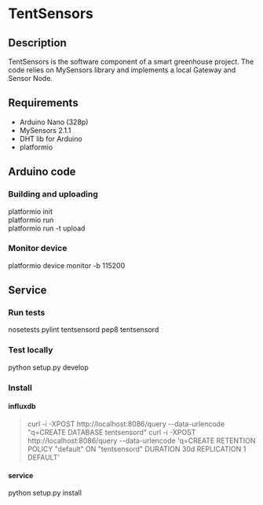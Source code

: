 # TentSensors

## Description

TentSensors is the software component of a smart greenhouse
project. The code relies on MySensors library and implements a local
Gateway and Sensor Node.

## Requirements

* Arduino Nano (328p)
* MySensors 2.1.1
* DHT lib for Arduino
* platformio

## Arduino code

### Building and uploading
  platformio init  
  platformio run  
  platformio run -t upload

### Monitor device
  platformio device monitor -b 115200

## Service

### Run tests
  nosetests
  pylint tentsensord
  pep8 tentsensord

### Test locally
  python setup.py develop

### Install

#### influxdb
  > curl -i -XPOST http://localhost:8086/query --data-urlencode "q=CREATE DATABASE tentsensord"
  > curl -i -XPOST http://localhost:8086/query --data-urlencode 'q=CREATE RETENTION POLICY "default" ON "tentsensord" DURATION 30d REPLICATION 1 DEFAULT'

#### service
  python setup.py install

